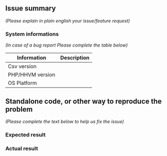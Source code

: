 ## Issue summary

_(Please explain in plain english your issue/feature request)_

### System informations

_(In case of a bug report Please complete the table below)_

| Information | Description |
|--------------|---------|
| Csv version |  |
| PHP/HHVM version |  |
| OS Platform |  |


## Standalone code, or other way to reproduce the problem

_(Please complete the text below to help us fix the issue)_

### Expected result

### Actual result
